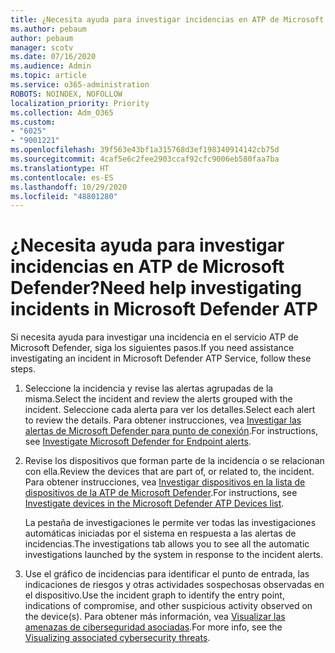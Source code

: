 ```yaml
---
title: ¿Necesita ayuda para investigar incidencias en ATP de Microsoft Defender?
ms.author: pebaum
author: pebaum
manager: scotv
ms.date: 07/16/2020
ms.audience: Admin
ms.topic: article
ms.service: o365-administration
ROBOTS: NOINDEX, NOFOLLOW
localization_priority: Priority
ms.collection: Adm_O365
ms.custom:
- "6025"
- "9001221"
ms.openlocfilehash: 39f563e43bf1a315768d3ef198340914142cb75d
ms.sourcegitcommit: 4caf5e6c2fee2903ccaf92cfc9006eb580faa7ba
ms.translationtype: HT
ms.contentlocale: es-ES
ms.lasthandoff: 10/29/2020
ms.locfileid: "48801280"
---
```

# <a name="need-help-investigating-incidents-in-microsoft-defender-atp"></a><span data-ttu-id="86411-102">¿Necesita ayuda para investigar incidencias en ATP de Microsoft Defender?</span><span class="sxs-lookup"><span data-stu-id="86411-102">Need help investigating incidents in Microsoft Defender ATP</span></span>

<span data-ttu-id="86411-103">Si necesita ayuda para investigar una incidencia en el servicio ATP de Microsoft Defender, siga los siguientes pasos.</span><span class="sxs-lookup"><span data-stu-id="86411-103">If you need assistance investigating an incident in Microsoft Defender ATP Service, follow these steps.</span></span>

1. <span data-ttu-id="86411-104">Seleccione la incidencia y revise las alertas agrupadas de la misma.</span><span class="sxs-lookup"><span data-stu-id="86411-104">Select the incident and review the alerts grouped with the incident.</span></span> <span data-ttu-id="86411-105">Seleccione cada alerta para ver los detalles.</span><span class="sxs-lookup"><span data-stu-id="86411-105">Select each alert to review the details.</span></span> <span data-ttu-id="86411-106">Para obtener instrucciones, vea [Investigar las alertas de Microsoft Defender para punto de conexión](https://docs.microsoft.com/windows/security/threat-protection/microsoft-defender-atp/investigate-alerts).</span><span class="sxs-lookup"><span data-stu-id="86411-106">For instructions, see [Investigate Microsoft Defender for Endpoint alerts](https://docs.microsoft.com/windows/security/threat-protection/microsoft-defender-atp/investigate-alerts).</span></span>
2. <span data-ttu-id="86411-107">Revise los dispositivos que forman parte de la incidencia o se relacionan con ella.</span><span class="sxs-lookup"><span data-stu-id="86411-107">Review the devices that are part of, or related to, the incident.</span></span> <span data-ttu-id="86411-108">Para obtener instrucciones, vea [Investigar dispositivos en la lista de dispositivos de la ATP de Microsoft Defender](https://docs.microsoft.com/windows/security/threat-protection/microsoft-defender-atp/investigate-machines).</span><span class="sxs-lookup"><span data-stu-id="86411-108">For instructions, see [Investigate devices in the Microsoft Defender ATP Devices list](https://docs.microsoft.com/windows/security/threat-protection/microsoft-defender-atp/investigate-machines).</span></span><br/>
 
    <span data-ttu-id="86411-109">La pestaña de investigaciones le permite ver todas las investigaciones automáticas iniciadas por el sistema en respuesta a las alertas de incidencias.</span><span class="sxs-lookup"><span data-stu-id="86411-109">The investigations tab allows you to see all the automatic investigations launched by the system in response to the incident alerts.</span></span>
3. <span data-ttu-id="86411-110">Use el gráfico de incidencias para identificar el punto de entrada, las indicaciones de riesgos y otras actividades sospechosas observadas en el dispositivo.</span><span class="sxs-lookup"><span data-stu-id="86411-110">Use the incident graph to identify the entry point, indications of compromise, and other suspicious activity observed on the device(s).</span></span> <span data-ttu-id="86411-111">Para obtener más información, vea [Visualizar las amenazas de ciberseguridad asociadas](https://docs.microsoft.com/windows/security/threat-protection/microsoft-defender-atp/investigate-incidents#visualizing-associated-cybersecurity-threats).</span><span class="sxs-lookup"><span data-stu-id="86411-111">For more info, see the [Visualizing associated cybersecurity threats](https://docs.microsoft.com/windows/security/threat-protection/microsoft-defender-atp/investigate-incidents#visualizing-associated-cybersecurity-threats).</span></span>  